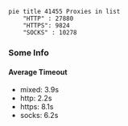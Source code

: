 
```mermaid
pie title 41455 Proxies in list
    "HTTP" : 27880
    "HTTPS": 9824
    "SOCKS" : 10278
```

### Some Info
#### Average Timeout

- mixed: 3.9s
- http: 2.2s
- https: 8.1s
- socks: 6.2s